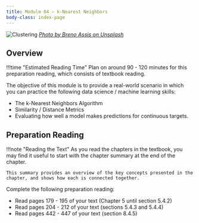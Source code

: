 ```yaml
---
title: Module 04 — k-Nearest Neighbors
body-class: index-page
---
```


![Clustering]({{URLROOT}}/shared/img/neighborhood.jpg)
*[Photo by Breno Assis on Unsplash](https://unsplash.com/photos/r3WAWU5Fi5Q)*

## Overview

!!!time "Estimated Reading Time"
	Plan on around 90 - 120 minutes for this preparation reading, which consists of textbook reading. 

The objective of this module is to provide a real-world scenario in which you can practice the following data science / machine learning skills:

* The k-Nearest Neighbors Algorithm
* Similarity / Distance Metrics
* Evaluating how well a model makes predictions for continuous targets.

## Preparation Reading

!!!note "Reading the Text"
	As you read the chapters in the textbook, you may find it useful to start with the chapter summary at the end of the chapter. 

	This summary provides an overview of the key concepts presented in the chapter, and shows how each is connected together.

Complete the following preparation reading:

* Read pages 179 - 195 of your text (Chapter 5 until section 5.4.2)
* Read pages 204 - 212 of your text (sections 5.4.3 and 5.4.4)
* Read pages 442 - 447 of your text (section 8.4.5)
